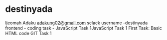 # destinyada
Ijeomah Adaku
adakung02@gmail.com
sclack username -destinyada
frontend - coding
task - JavaScript Task 1JavaScript Task 1
First Task: Basic HTML code
GIT Task 1

